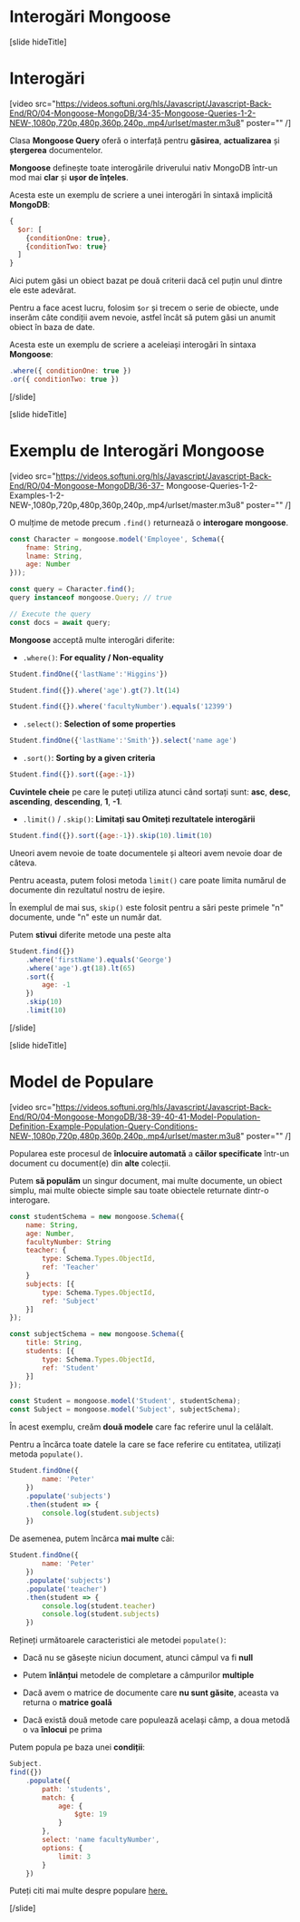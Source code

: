 # Interogări Mongoose

[slide hideTitle]
# Interogări

[video src="https://videos.softuni.org/hls/Javascript/Javascript-Back-End/RO/04-Mongoose-MongoDB/34-35-Mongoose-Queries-1-2-NEW-,1080p,720p,480p,360p,240p,.mp4/urlset/master.m3u8" poster="" /]

Clasa **Mongoose Query** oferă o interfață pentru **găsirea**, **actualizarea** și **ștergerea** documentelor.

**Mongoose** definește toate interogările driverului nativ MongoDB într-un mod mai **clar** și **ușor de înțeles**.

Acesta este un exemplu de scriere a unei interogări în sintaxă implicită **MongoDB**:

``` js
{
  $or: [
    {conditionOne: true},
    {conditionTwo: true}
  ]
}
```
Aici putem găsi un obiect bazat pe două criterii dacă cel puțin unul dintre ele este adevărat.

Pentru a face acest lucru, folosim  `$or` și trecem o serie de obiecte, unde inserăm câte condiții avem nevoie, astfel încât să putem găsi un anumit obiect în baza de date.

Acesta este un exemplu de scriere a aceleiași interogări în sintaxa **Mongoose**:

``` js
.where({ conditionOne: true })
.or({ conditionTwo: true })
```

[/slide]


[slide hideTitle]

# Exemplu de Interogări Mongoose

[video src="https://videos.softuni.org/hls/Javascript/Javascript-Back-End/RO/04-Mongoose-MongoDB/36-37- Mongoose-Queries-1-2-Examples-1-2-NEW-,1080p,720p,480p,360p,240p,.mp4/urlset/master.m3u8" poster="" /]

O mulțime de metode precum `.find()` returnează o **interogare mongoose**.

``` js
const Character = mongoose.model('Employee', Schema({
    fname: String,
    lname: String,
    age: Number
}));

const query = Character.find();
query instanceof mongoose.Query; // true

// Execute the query
const docs = await query;
```

**Mongoose** acceptă multe interogări diferite:

- `.where()`: **For equality / Non-equality**

``` js
Student.findOne({'lastName':'Higgins'})
```

``` js
Student.find({}).where('age').gt(7).lt(14)
```

``` js
Student.find({}).where('facultyNumber').equals('12399')
```

- `.select()`: **Selection of some properties**

```js
Student.findOne({'lastName':'Smith'}).select('name age')
```

- `.sort()`: **Sorting by a given criteria**

``` js
Student.find({}).sort({age:-1})
```

**Cuvintele cheie** pe care le puteți utiliza atunci când sortați sunt: **asc**, **desc**, **ascending**, **descending**, **1**, **-1**.

- `.limit()` / `.skip()`: **Limitați sau Omiteți rezultatele interogării**

```js
Student.find({}).sort({age:-1}).skip(10).limit(10)
```

Uneori avem nevoie de toate documentele și alteori avem nevoie doar de câteva.

Pentru aceasta, putem folosi metoda `limit()` care poate limita numărul de documente din rezultatul nostru de ieșire.

În exemplul de mai sus, `skip()` este folosit pentru a sări peste primele "n" documente, unde "n" este un număr dat.

Putem **stivui** diferite metode una peste alta

``` js
Student.find({})
    .where('firstName').equals('George')
    .where('age').gt(18).lt(65)
    .sort({
        age: -1
    })
    .skip(10)
    .limit(10)
```

[/slide]

[slide hideTitle]

# Model de Populare

[video src="https://videos.softuni.org/hls/Javascript/Javascript-Back-End/RO/04-Mongoose-MongoDB/38-39-40-41-Model-Population-Definition-Example-Population-Query-Conditions-NEW-,1080p,720p,480p,360p,240p,.mp4/urlset/master.m3u8" poster="" /]

Popularea este procesul de **înlocuire automată** a **căilor specificate** într-un document cu document(e) din **alte** colecții.

Putem **să populăm** un singur document, mai multe documente, un obiect simplu, mai multe obiecte simple sau toate obiectele returnate dintr-o interogare.

```js
const studentSchema = new mongoose.Schema({
    name: String,
    age: Number,
    facultyNumber: String
    teacher: {
        type: Schema.Types.ObjectId,
        ref: 'Teacher'
    }
    subjects: [{
        type: Schema.Types.ObjectId,
        ref: 'Subject'
    }]
});

const subjectSchema = new mongoose.Schema({
    title: String,
    students: [{
        type: Schema.Types.ObjectId,
        ref: 'Student'
    }]
});

const Student = mongoose.model('Student', studentSchema);
const Subject = mongoose.model('Subject', subjectSchema);
```

În acest exemplu, creăm **două modele** care fac referire unul la celălalt.

Pentru a încărca toate datele la care se face referire cu entitatea, utilizați metoda `populate()`.

``` js
Student.findOne({
        name: 'Peter'
    })
    .populate('subjects')
    .then(student => {
        console.log(student.subjects)
    })
```

De asemenea, putem încărca **mai multe** căi:

``` js
Student.findOne({
        name: 'Peter'
    })
    .populate('subjects')
    .populate('teacher')
    .then(student => {
        console.log(student.teacher)
        console.log(student.subjects)
    })
```

Rețineți următoarele caracteristici ale metodei `populate()`:

- Dacă nu se găsește niciun document, atunci câmpul va fi **null**

- Putem **înlănțui** metodele de completare a câmpurilor **multiple**

- Dacă avem o matrice de documente care **nu sunt găsite**, aceasta va returna o **matrice goală**

- Dacă există două metode care populează același câmp, a doua metodă o va **înlocui** pe prima

Putem popula pe baza unei **condiții**:

``` js
Subject.
find({})
    .populate({
        path: 'students',
        match: {
            age: {
                $gte: 19
            }
        },
        select: 'name facultyNumber',
        options: {
            limit: 3
        }
    })
```

Puteți citi mai multe despre populare [here.](mongoosejs.com/docs/populate.html)

[/slide]

